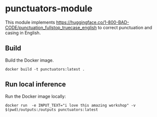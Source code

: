 # punctuators-module

This module implements https://huggingface.co/1-800-BAD-CODE/punctuation_fullstop_truecase_english to correct punctuation and casing in English.

## Build

Build the Docker image.

```
docker build -t punctuators:latest .
```

## Run local inference

Run the Docker image locally:

```
docker run  -e INPUT_TEXT="i love this amazing workshop" -v $(pwd)/outputs:/outputs punctuators:latest
```
